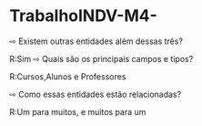 # TrabalhoINDV-M4-
⇨ Existem outras entidades além dessas três?

R:Sim ⇨ Quais são os principais campos e tipos?

R:Cursos,Alunos e Professores

⇨ Como essas entidades estão relacionadas?

R:Um para muitos, e muitos para um
